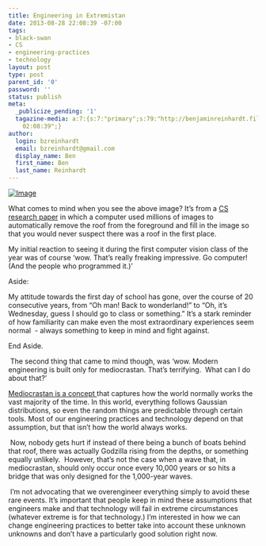 ```yaml
---
title: Engineering in Extremistan
date: 2013-08-28 22:08:39 -07:00
tags:
- black-swan
- CS
- engineering-practices
- technology
layout: post
type: post
parent_id: '0'
password: ''
status: publish
meta:
  _publicize_pending: '1'
  tagazine-media: a:7:{s:7:"primary";s:79:"http://benjaminreinhardt.files.wordpress.com/2013/08/high_res_square_teaser.jpg";s:6:"images";a:1:{s:79:"http://benjaminreinhardt.files.wordpress.com/2013/08/high_res_square_teaser.jpg";a:6:{s:8:"file_url";s:79:"http://benjaminreinhardt.files.wordpress.com/2013/08/high_res_square_teaser.jpg";s:5:"width";i:1636;s:6:"height";i:1235;s:4:"type";s:5:"image";s:4:"area";i:2020460;s:9:"file_path";b:0;}}s:6:"videos";a:0:{}s:11:"image_count";i:1;s:6:"author";s:8:"44242401";s:7:"blog_id";s:8:"46163602";s:9:"mod_stamp";s:19:"2013-08-29
    02:08:39";}
author:
  login: bzreinhardt
  email: bzreinhardt@gmail.com
  display_name: Ben
  first_name: Ben
  last_name: Reinhardt
---
```


<p><a href="http://benjaminreinhardt.files.wordpress.com/2013/08/high_res_square_teaser.jpg"><img class="size-full wp-image" id="i-636" alt="Image" src="{{ site.baseurl }}/assets/high_res_square_teaser.jpg?w=650" /></a></p>
<p>What comes to mind when you see the above image? It’s from a <a href="http://graphics.cs.cmu.edu/projects/scene-completion/" target="_blank">CS research paper</a> in which a computer used millions of images to automatically remove the roof from the foreground and fill in the image so that you would never suspect there was a roof in the first place. </p>
<p>My initial reaction to seeing it during the first computer vision class of the year was of course ‘wow. That’s really freaking impressive. Go computer! (And the people who programmed it.)’</p>
<p>Aside:</p>
<p>My attitude towards the first day of school has gone, over the course of 20 consecutive years, from “Oh man! Back to wonderland!” to “Oh, it’s Wednesday, guess I should go to class or something.” It’s a stark reminder of how familiarity can make even the most extraordinary experiences seem normal  - always something to keep in mind and fight against.</p>
<p>End Aside.</p>
<p> The second thing that came to mind though, was ‘wow. Modern engineering is built only for mediocrastan. That’s terrifying.  What can I do about that?’</p>
<p><a href="http://www.black-swans-explained.com/mediocristan-vs-extremistan/" target="_blank">Mediocrastan is a concept </a>that captures how the world normally works the vast majority of the time. In this world, everything follows Gaussian distributions, so even the random things are predictable through certain tools. Most of our engineering practices and technology depend on that assumption, but that isn’t how the world always works.</p>
<p> Now, nobody gets hurt if instead of there being a bunch of boats behind that roof, there was actually Godzilla rising from the depths, or something equally unlikely.  However, that’s not the case when a wave that, in mediocrastan, should only occur once every 10,000 years or so hits a bridge that was only designed for the 1,000-year waves.</p>
<p> I’m not advocating that we overengineer everything simply to avoid these rare events. It’s important that people keep in mind these assumptions that engineers make and that technology will fail in extreme circumstances (whatever extreme is for that technology.) I’m interested in how we can change engineering practices to better take into account these unknown unknowns and don’t have a particularly good solution right now.  </p>
